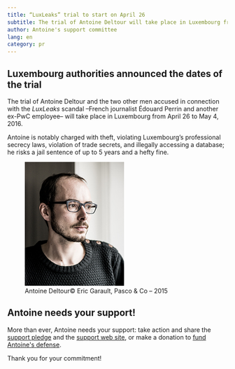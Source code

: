 ```yaml
---
title: “LuxLeaks” trial to start on April 26
subtitle: The trial of Antoine Deltour will take place in Luxembourg from April 26 to May4, 2016.
author: Antoine's support committee
lang: en
category: pr
---
```


## Luxembourg authorities announced the dates of the trial

The trial of Antoine Deltour and the two other men accused in connection with the <i>LuxLeaks</i> scandal –French journalist Édouard Perrin and another ex-PwC employee– will take place in Luxembourg from April 26 to May 4, 2016.

Antoine is notably charged with theft, violating Luxembourg’s professional secrecy laws, violation of trade secrets, and illegally accessing a database; he risks a jail sentence of up to 5 years and a hefty fine.

<figure>
  <img src="/images/antoine-deltour_garault-pasco.jpg" alt="Antoine Deltour"/>
  <figcaption><span class="figure__title">Antoine Deltour</span><span class="figure__copyright">&copy; Eric Garault, Pasco &amp; Co – 2015</span></figcaption>
</figure>

## Antoine needs your support!

More than ever, Antoine needs your support: take action and share the [support pledge](https://www.change.org/p/support-antoine-deltour-luxleaks) and the [support web site](https://support-antoine.org), or make a donation to [fund Antoine's defense](https://www.helloasso.com/widgets/izi_don.aspx?beneficiaire=comite-de-soutien-a-antoine-deltour&lang=en).

Thank you for your commitment!

